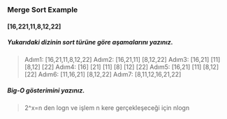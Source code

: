 ### Merge Sort Example

####  [16,221,11,8,12,22] 



##### Yukarıdaki dizinin sort türüne göre aşamalarını yazınız.

> Adım1: 									[16,21,11,8,12,22]
> Adım2:				[16,21,11]							[8,12,22]
> Adım3:			[16,21]	[11]						[8,12]	[22]
> Adım4:		[16]	[21]	[11]					[8]	[12]	[22]
> Adım5:			[16,21]	[11]						[8,12]	[22]
> Adım6:				[11,16,21]							[8,12,22]
> Adım7:									[8,11,12,16,21,22]
##### Big-O gösterimini yazınız.

> 2^x=n den logn ve işlem n kere gerçekleşeceği için nlogn